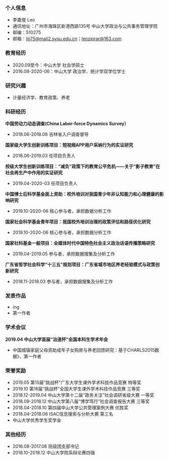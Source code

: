 ### 个人信息
- 李嘉俊 Leo
- 通讯地址：广州市海珠区新港西路135号 中山大学政治与公共事务管理学院 
- 邮编：510275
- 邮箱：lijj75@mail2.sysu.edu.cn；leoziprar@163.com

### 教育经历
- 2020.09至今：中山大学 社会学硕士
- 2016.08-2020-06：中山大学 政治学、统计学双学位学士

### 研究兴趣
- 计量经济学、教育政策、养老

### 科研经历

**中国劳动力动态调查(China Labor-force Dynamics Survey）**
- 2018.06-2018.08 吉林省入户调查督导

**国家级大学生创新训练项目：短视频APP用户采纳行为的实证研究**
- 2018.06-2019.03 任项目负责人

**校级大学生创新训练项目：“减负”政策下的教育公平危机——关于“影子教育”在社会再生产中作用的实证研究**
- 2019.04-2020-03 任项目负责人

**中国博士后科学基金面上资助：校外培训对我国青少年非认知能力和心理健康的影响研究**
- 2019.10-2020-06 核心参与者，承担数据分析工作

**国家社会科学基金青年项目：我国校外培训治理的政策评估和路径优化研究**
- 2019.10-2020-06 核心参与者，承担数据分析工作

**国家社科基金一般项目：全媒体时代中国特色社会主义政治话语传播策略研究**
- 2019.04-2019.05 参与者，承担数据搜集及分析工作

**广东省哲学社会科学“十三五”规划项目：广东省城市地区养老经验模式与政策创新研究**
- 2018.11-2018.03 参与者，承担数据搜集及分析工作

### 发表作品
- ing
- 第一作者

### 学术会议

**2019.04 中山大学首届“治道杯”全国本科生学术年会**
- 中国城镇家庭父母资助成年子女购房与养老回馈研究：基于CHARLS2015数据》，第一作者

### 荣誉奖励
- 2019.05 第15届“挑战杯”广东大学生课外学术科技作品竞赛  特等奖
- 2019.10 第16届“挑战杯”全国大学生课外学术科技作品竞赛  三等奖
- 2018.12-2019.04 中山大学第十二届“政务关注”社会调研省级大赛  一等奖
- 2018.09-2018.12 中山大学第八届“博学笃行”社会调查报告大赛  三等奖
- 2018.04-2018.10 第四届中山大学公共管理案例大赛  优胜奖
- 2018.04-2018.06 ISAC信息搜索与分析大赛  第三名
- 中山大学优秀学生奖学金

### 其他经历
- 2016.08-2017.06 班级团支部书记
- 2018.10-2018.12 中山大学院系辩论赛四强
